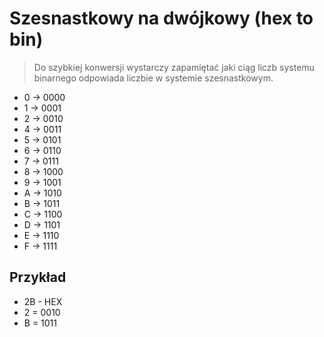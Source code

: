 Szesnastkowy na dwójkowy (hex to bin)
=====================================



> Do szybkiej konwersji wystarczy zapamiętać jaki ciąg liczb systemu binarnego odpowiada liczbie w systemie szesnastkowym.

+ 0 -> 0000
+ 1 -> 0001
+ 2 -> 0010
+ 4 -> 0011
+ 5 -> 0101
+ 6 -> 0110
+ 7 -> 0111
+ 8 -> 1000
+ 9 -> 1001
+ A -> 1010
+ B -> 1011
+ C -> 1100
+ D -> 1101
+ E -> 1110
+ F -> 1111

Przykład
--------

* 2B - HEX
* 2 = 0010
* B = 1011
